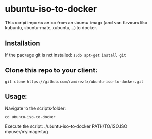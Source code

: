 # ubuntu-iso-to-docker

This script imports an iso from an ubuntu-image (and var. flavours like kubuntu, ubuntu-mate, xubuntu,...) to docker.

## Installation
If the package git is not installed:
`sudo apt-get install git`

## Clone this repo to your client:
`git clone https://github.com/ramirezfx/ubuntu-iso-to-docker.git`

## Usage:

Navigate to the scripts-folder:

`cd ubuntu-iso-to-docker`

Execute the script:
./ubuntu-iso-to-docker PATH/TO/ISO.ISO myuser/myimage:tag
